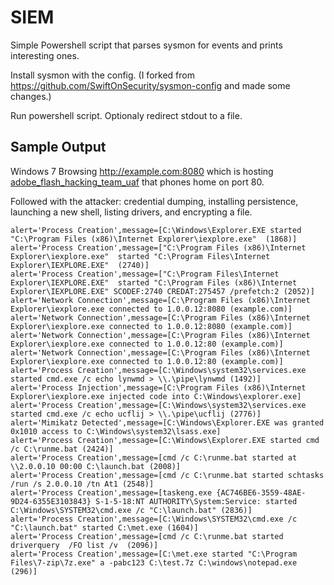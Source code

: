 # SIEM

Simple Powershell script that parses sysmon for events and prints interesting ones. 

Install sysmon with the config. (I forked from https://github.com/SwiftOnSecurity/sysmon-config and made some changes.)

Run powershell script. Optionaly redirect stdout to a file. 

## Sample Output

Windows 7 Browsing http://example.com:8080 which is hosting [adobe_flash_hacking_team_uaf](https://www.rapid7.com/db/modules/exploit/multi/browser/adobe_flash_hacking_team_uaf) that phones home on port 80.

Followed with the attacker: credential dumping, installing persistence, launching a new shell, listing drivers, and encrypting a file.

```
alert='Process Creation',message=[C:\Windows\Explorer.EXE started "C:\Program Files (x86)\Internet Explorer\iexplore.exe"  (1868)]
alert='Process Creation',message=["C:\Program Files (x86)\Internet Explorer\iexplore.exe"  started "C:\Program Files\Internet Explorer\IEXPLORE.EXE"  (2740)]
alert='Process Creation',message=["C:\Program Files\Internet Explorer\IEXPLORE.EXE"  started "C:\Program Files (x86)\Internet Explorer\IEXPLORE.EXE" SCODEF:2740 CREDAT:275457 /prefetch:2 (2052)]
alert='Network Connection',message=[C:\Program Files (x86)\Internet Explorer\iexplore.exe connected to 1.0.0.12:8080 (example.com)]
alert='Network Connection',message=[C:\Program Files (x86)\Internet Explorer\iexplore.exe connected to 1.0.0.12:8080 (example.com)]
alert='Network Connection',message=[C:\Program Files (x86)\Internet Explorer\iexplore.exe connected to 1.0.0.12:80 (example.com)]
alert='Network Connection',message=[C:\Program Files (x86)\Internet Explorer\iexplore.exe connected to 1.0.0.12:80 (example.com)]
alert='Process Creation',message=[C:\Windows\system32\services.exe started cmd.exe /c echo lynwmd > \\.\pipe\lynwmd (1492)]
alert='Process Injection',message=[C:\Program Files (x86)\Internet Explorer\iexplore.exe injected code into C:\Windows\explorer.exe]
alert='Process Creation',message=[C:\Windows\system32\services.exe started cmd.exe /c echo ucflij > \\.\pipe\ucflij (2776)]
alert='Mimikatz Detected',message=[C:\Windows\Explorer.EXE was granted 0x1010 access to C:\Windows\system32\lsass.exe]
alert='Process Creation',message=[C:\Windows\Explorer.EXE started cmd /c C:\runme.bat (2424)]
alert='Process Creation',message=[cmd /c C:\runme.bat started at  \\2.0.0.10 00:00 C:\launch.bat (2008)]
alert='Process Creation',message=[cmd /c C:\runme.bat started schtasks  /run /s 2.0.0.10 /tn At1 (2548)]
alert='Process Creation',message=[taskeng.exe {AC746BE6-3559-48AE-9D24-6355E3103843} S-1-5-18:NT AUTHORITY\System:Service: started C:\Windows\SYSTEM32\cmd.exe /c "C:\launch.bat" (2836)]
alert='Process Creation',message=[C:\Windows\SYSTEM32\cmd.exe /c "C:\launch.bat" started C:\met.exe (1604)]
alert='Process Creation',message=[cmd /c C:\runme.bat started driverquery  /FO list /v  (2096)]
alert='Process Creation',message=[C:\met.exe started "C:\Program Files\7-zip\7z.exe" a -pabc123 C:\test.7z C:\windows\notepad.exe (296)]
```

